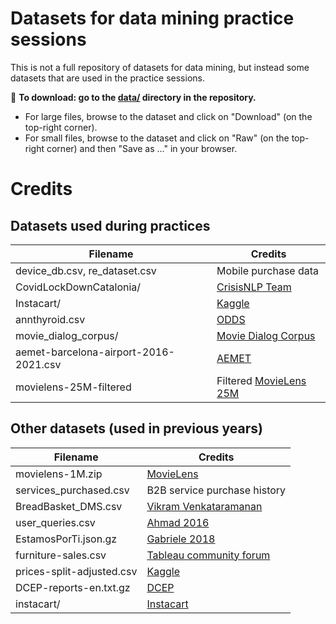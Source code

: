 # Datasets for data mining practice sessions

This is not a full repository of datasets for data mining, but instead some datasets that are used in the practice sessions.

:file_folder: **To download: go to the [data/](https://github.com/chatox/data-mining-course/tree/master/practicum/data) directory in the repository.**

* For large files, browse to the dataset and click on "Download" (on the top-right corner).
* For small files, browse to the dataset and click on "Raw" (on the top-right corner) and then "Save as ..." in your browser.

# Credits

## Datasets used during practices

| Filename | Credits |
|----------|--------|
| device_db.csv, re_dataset.csv | Mobile purchase data |
| CovidLockDownCatalonia/ | [CrisisNLP Team](https://crisisnlp.qcri.org/covid19) |
| Instacart/ | [Kaggle](https://www.kaggle.com/c/instacart-market-basket-analysis) |
| annthyroid.csv | [ODDS](http://odds.cs.stonybrook.edu/annthyroid-dataset/) |
| movie_dialog_corpus/ | [Movie Dialog Corpus](https://www.kaggle.com/datasets/Cornell-University/movie-dialog-corpus) |
| aemet-barcelona-airport-2016-2021.csv | [AEMET](https://opendata.aemet.es/centrodedescargas/inicio) |
| movielens-25M-filtered | Filtered [MovieLens 25M](https://grouplens.org/datasets/movielens/25m/) |

## Other datasets (used in previous years)

| Filename | Credits |
|----------|--------|
| movielens-1M.zip | [MovieLens](https://grouplens.org/datasets/movielens/1m/) |
| services_purchased.csv | B2B service purchase history |
| BreadBasket_DMS.csv | [Vikram Venkataramanan](https://github.com/viktree/curly-octo-chainsaw) |
| user_queries.csv | [Ahmad 2016](https://github.com/wasiahmad/aol_query_log_analysis) |
| EstamosPorTi.json.gz | [Gabriele  2018](https://archive.org/details/EstamosporTIOohmm2018032618831Ids) |
| furniture-sales.csv | [Tableau community forum](https://community.tableau.com/docs/DOC-1236) |
| prices-split-adjusted.csv | [Kaggle](https://www.kaggle.com/dgawlik/nyse) |
| DCEP-reports-en.txt.gz | [DCEP](https://ec.europa.eu/jrc/en/language-technologies/dcep) |
| instacart/ | [Instacart](https://www.kaggle.com/c/instacart-market-basket-analysis) |
